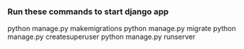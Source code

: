 ### Run these commands to start django app
python manage.py makemigrations
python manage.py migrate
python manage.py createsuperuser
python manage.py runserver
